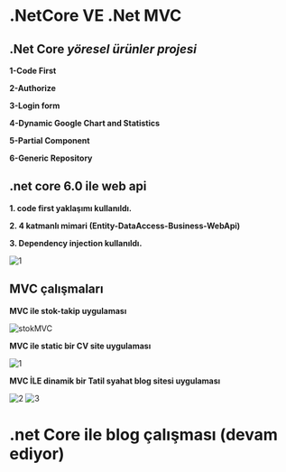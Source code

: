 # .NetCore VE .Net MVC
## .Net Core _yöresel ürünler projesi_
**1-Code First**

**2-Authorize** 

**3-Login form**

**4-Dynamic Google Chart and Statistics**

**5-Partial Component**

**6-Generic Repository**

## .net core 6.0 ile web api

**1. code first yaklaşımı kullanıldı.**

**2. 4 katmanlı mimari (Entity-DataAccess-Business-WebApi)**

**3. Dependency injection kullanıldı.** 

![1](https://user-images.githubusercontent.com/100940437/194642651-d24f36af-6148-478f-b076-8b0093d6f63e.jpg)


## MVC çalışmaları

**MVC ile stok-takip uygulaması**

![stokMVC](https://user-images.githubusercontent.com/100940437/194855048-fbdd6908-8472-45e9-83b1-c58033dacd94.jpg)


**MVC ile static bir CV site uygulaması**

![1](https://user-images.githubusercontent.com/100940437/191247427-16f5cfaa-fbd5-40a7-a6e2-f5e0915a4feb.jpg)

**MVC İLE dinamik bir Tatil syahat blog sitesi uygulaması**

![2](https://user-images.githubusercontent.com/100940437/191247495-47839b93-8cbb-4d7b-96b7-1a989ec75372.jpg)
![3](https://user-images.githubusercontent.com/100940437/191247502-9d908df2-586d-4f53-ace2-c341e07d4af2.jpg)

# .net Core ile blog çalışması (devam ediyor)
